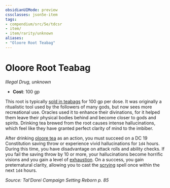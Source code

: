 ```yaml
---
obsidianUIMode: preview
cssclasses: json5e-item
tags:
- compendium/src/5e/tdcsr
- item/
- item/rarity/unknown
aliases: 
- "Oloore Root Teabag"
---
```

# Oloore Root Teabag
*Illegal Drug, unknown*  

- **Cost**: 100 gp

This root is typically [sold in teabags](/Systems/5e/items/oloore-root-teabag-tdcsr.md) for 100 gp per dose. It was originally a ritualistic tool used by the followers of many gods, but now sees more recreational use. Oracles used it to enhance their divinations, for it helped them leave their physical bodies behind and become closer to gods and spirits. Drinking tea brewed from the root causes intense hallucinations, which feel like they have granted perfect clarity of mind to the imbiber.

After drinking [oloore tea](/Systems/5e/items/oloore-root-teabag-tdcsr.md) as an action, you must succeed on a DC 19 Constitution saving throw or experience vivid hallucinations for `1d4` hours. During this time, you have disadvantage on attack rolls and ability checks. If you fail the saving throw by 10 or more, your hallucinations become horrific visions and you gain a level of [exhaustion](/Systems/5e/rules/conditions.md#exhaustion). On a success, you gain preternatural clarity, allowing you to cast the [scrying](/Systems/5e/spells/scrying.md) spell once within the next `1d4` hours.

*Source: Tal'Dorei Campaign Setting Reborn p. 85*